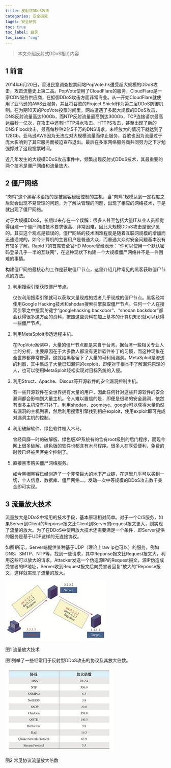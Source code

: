 ```yaml
---
title: 反射式DDoS攻击
categories: 安全研究
tages: 安全研究
toc: true
toc_label: 目录
toc_icon: "cog"
---
```


> 本文介绍反射式DDoS相关内容

## 1 前言

2014年6月20日，香港民意调查投票网站PopVote.hk遭受超大规模的DDoS攻击，攻击流量史上第二高。PopVote使用了CloudFlare的服务，CloudFlare是一家CDN服务供应商，在抵御DDoS攻击方面非常专业。从一开始CloudFlare就使用了亚马逊的AWS云服务，并且将谷歌的Project Shield作为第二层DDoS防御机制。在为期10天的PopVote投票时间里，网站遭遇了多起大规模的DDoS攻击，DNS反射流量高达100Gb，而NTP反射流量最高到达300Gb，TCP连接请求最高达每秒一亿次，在攻击中还有HTTP洪水攻击、HTTPS攻击，甚至出现了新的DNS Flood攻击，最高每秒钟2亿5千万的DNS请求，未经放大的情况下就达到了128Gb。亚马逊AWS因为无法应对大规模流量而停止服务，谷歌也因为流量过于庞大影响到了其它服务而被迫宣布退出。最后在多家网络服务商共同努力之下才勉强撑过了这段投票时间。

近几年发生的大规模DDoS攻击事件中，频繁出现反射式DDoS技术，其最重要的两个技术是僵尸网络和流量放大。

## 2 僵尸网络

“肉鸡”这个黑客术语指的是被黑客秘密控制的主机，当“肉鸡”规模达到一定程度之后就会出现不易管理的问题，为了解决管理的问题，出现了相应的网络技术，于是就出现了僵尸网络。

对于大规模DDoS，长期以来存在一个误解：很多人甚至包括大量IT从业人员都觉得组建一个僵尸网络技术要求很高、非常困难，因此大规模DDoS攻击是很少见的。其实这个观点是错误的，僵尸网络的技术困难程度是随着互联网规模的增加而迅速递减的。如今计算机的主要用户是普通大众，而普通大众对安全问题基本没有有较多了解。Rapid 7的首席安全官HD Moore曾经表示：“你可以使用一个默认密码登录几乎一半的互联网”，在这种现状下构建一个大规模僵尸网络并不是一件困难的事情。

构建僵尸网络最核心的工作是获取僵尸节点，这里介绍几种常见的黑客获取僵尸节点的方法。

1. 利用搜索引擎获取僵尸节点。

	仅仅利用搜索引擎就可以获取大量现成的或者几乎现成的僵尸节点。黑客经常使用Google Hacking技术和shodan搜索引擎获取僵尸节点。任何一个人在搜索引擎之中搜索关键字“googlehacking backdoor”、“shodan backdoor”都会获得很多这方面的资料，按照这些资料在加上基本的计算机知识就可以获得一些僵尸节点。

2. 利用MetaSploit渗透远程主机。

	在PopVote案例中，大量的僵尸节点都是来自于台湾，据台湾一些相关专业人士的分析，主要原因在于大多数人都没有更新软件补丁的习惯，而这种现象在全世界都非常普遍，这就给黑客留下了大量的可利用漏洞。MetaSploit是渗透的利器，其中集成了大量已知漏洞的exploit，即便对于根本不了解漏洞原理的人，也可以使用MetaSploit轻松实现对目标系统的入侵。
	
3. 利用Struct、Apache、Discuz等开源软件的安全漏洞控制主机。

	有一些开源软件在全世界拥有大量的用户，因此任何针对这些开源软件的安全漏洞都会影响到大量主机。令人难以置信的是，即便是很老的安全漏洞，依然有很多主机没有打补丁。利用shodan、zoomeye、google可以获得大量仍然有漏洞的主机列表，然后利用搜索引擎找到相应exploit，使用exploit即可完成对漏洞主机的控制。
	
4. 利用破解软件、绿色软件植入木马。

	曾经风靡一时的破解版、绿色版XP系统有的含有root级别的后门程序，而现今网上很多破解、绿色版的软件也都含有木马程序。很多人在享受便利、免费的时候已经被黑客完全控制了。
	
5. 直接黑市购买僵尸网络服务。

	如今黑帽黑客已经创造了一个非常巨大的地下产业链，在这里几乎可以买到一切，个人信息、数据库、僵尸网络…。发动一次中等规模的DDoS攻击数千美金即可实现。

## 3 流量放大技术

流量放大是DDoS中常用的技术手段，基本原理相对简单。对于一个C/S服务，如果Server到Client的Reponse报文比Client到Server的request报文更大，则实现了流量的放大。为了在DDoS中使用放大技术还需要满足一个条件，即Server提供的服务是基于UDP这样的无连接协议。

如图1所示，Server端提供某种基于UDP（理论上raw ip也可以）的服务，例如DNS、SMTP、NTP等，找到一些请求，其中Reponse报文比Request报文大，利用这些可以放大的请求，Attacker发送一个伪造源IP的Request报文，源IP伪造成受害者的IP地址，Server收到Request报文后向受害者回复“放大的”Reponse报文，这样就实现了流量的放大。

![流量放大技术](/images/dos-1.jpg "流量放大技术")

图1 流量放大技术

图1列举了一些经常用于反射型DDoS攻击的协议及其放大倍数。

![放大倍数](/images/dos-2.jpg "放大倍数")

图2 常见协议流量放大倍数
